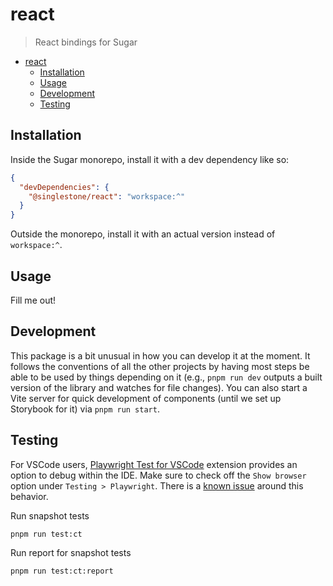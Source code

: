 # react

> React bindings for Sugar

<!-- START doctoc generated TOC please keep comment here to allow auto update -->
<!-- DON'T EDIT THIS SECTION, INSTEAD RE-RUN doctoc TO UPDATE -->

- [react](#react)
  - [Installation](#installation)
  - [Usage](#usage)
  - [Development](#development)
  - [Testing](#testing)

<!-- END doctoc generated TOC please keep comment here to allow auto update -->

## Installation

Inside the Sugar monorepo, install it with a dev dependency like so:

```json
{
  "devDependencies": {
    "@singlestone/react": "workspace:^"
  }
}
```

Outside the monorepo, install it with an actual version instead of `workspace:^`.

## Usage

Fill me out!

## Development

This package is a bit unusual in how you can develop it at the moment. It follows the
conventions of all the other projects by having most steps be able to be used by
things depending on it (e.g., `pnpm run dev` outputs a built version of the library and
watches for file changes). You can also start a Vite server for quick development of
components (until we set up Storybook for it) via `pnpm run start`.

## Testing

For VSCode users, [Playwright Test for VSCode](https://marketplace.visualstudio.com/items?itemName=ms-playwright.playwright) extension provides an option to debug within the IDE. Make sure to check off the `Show browser` option under `Testing > Playwright`. There is a [known issue](https://github.com/microsoft/playwright/issues/21762) around this behavior.

Run snapshot tests

```shell
pnpm run test:ct
```

Run report for snapshot tests

```shell
pnpm run test:ct:report
```
